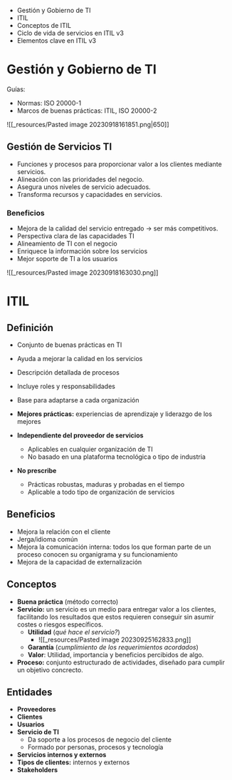 - Gestión y Gobierno de TI
- ITIL
- Conceptos de ITIL
- Ciclo de vida de servicios en ITIL v3
- Elementos clave en ITIL v3

# Gestión y Gobierno de TI
Guías:
- Normas: ISO 20000-1
- Marcos de buenas prácticas: ITIL, ISO 20000-2

![[_resources/Pasted image 20230918161851.png|650]]

## Gestión de Servicios TI
- Funciones y procesos para proporcionar valor a los clientes mediante servicios.
- Alineación con las prioridades del negocio.
- Asegura unos niveles de servicio adecuados.
- Transforma recursos y capacidades en servicios.

### Beneficios
- Mejora de la calidad del servicio entregado → ser más competitivos.
- Perspectiva clara de las capacidades TI
- Alineamiento de TI con el negocio
- Enriquece la información sobre los servicios
- Mejor soporte de TI a los usuarios

![[_resources/Pasted image 20230918163030.png]]

# ITIL

## Definición
- Conjunto de buenas prácticas en TI
- Ayuda a mejorar la calidad en los servicios
- Descripción detallada de procesos
- Incluye roles y responsabilidades
- Base para adaptarse a cada organización

- **Mejores prácticas:** experiencias de aprendizaje y liderazgo de los mejores
- **Independiente del proveedor de servicios**
	- Aplicables en cualquier organización de TI
	- No basado en una plataforma tecnológica o tipo de industria
- **No prescribe**
	- Prácticas robustas, maduras y probadas en el tiempo
	- Aplicable a todo tipo de organización de servicios

## Beneficios
- Mejora la relación con el cliente
- Jerga/idioma común
- Mejora la comunicación interna: todos los que forman parte de un proceso conocen su organigrama y su funcionamiento
- Mejora de la capacidad de externalización

## Conceptos
- **Buena práctica** (método correcto)
- **Servicio:** un servicio es un medio para entregar valor a los clientes, facilitando los resultados que estos requieren conseguir sin asumir costes o riesgos específicos.
	- **Utilidad** (*qué hace el servicio?*)
		- ![[_resources/Pasted image 20230925162833.png]]
	- **Garantía** (*cumplimiento de los requerimientos acordados*)
	- **Valor**: Utilidad, importancia y beneficios percibidos de algo.
- **Proceso:** conjunto estructurado de actividades, diseñado para cumplir un objetivo concrecto.
## Entidades
- **Proveedores**
- **Clientes**
- **Usuarios**
- **Servicio de TI**
	- Da soporte a los procesos de negocio del cliente
	- Formado por personas, procesos y tecnología
- **Servicios internos y externos**
- **Tipos de clientes:** internos y externos
- **Stakeholders**
